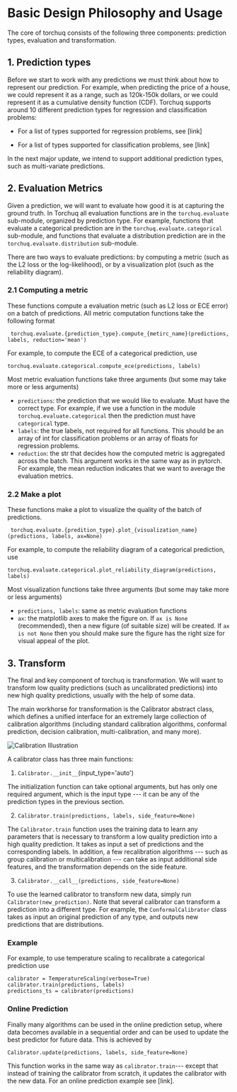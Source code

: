 
# Basic Design Philosophy and Usage

The core of torchuq consists of the following three components: prediction types, evaluation and transformation.

## 1. Prediction types 

Before we start to work with any predictions we must think about how to represent our prediction. For example, when predicting the price of a house, we could represent it as a range, such as 120k-150k dollars, or we could represent it as a cumulative density function (CDF). Torchuq supports around 10 different prediction types for regression and classification problems: 

- For a list of types supported for regression problems, see [link] 

- For a list of types supported for classification problems, see [link] 

In the next major update, we intend to support additional prediction types, such as multi-variate predictions. 

## 2. Evaluation Metrics 

Given a prediction, we will want to evaluate how good it is at capturing the ground truth. In Torchuq all evaluation functions are in the ```torchuq.evaluate```  sub-module, organized by prediction type. For example, functions that evaluate a categorical prediction are in the ```torchuq.evaluate.categorical``` sub-module, and functions that evaluate a distribution prediction are in the ```torchuq.evaluate.distribution``` sub-module. 

There are two ways to evaluate predictions: by computing a metric (such as the L2 loss or the log-likelihood), or by a visualization plot (such as the reliability diagram). 

### 2.1 Computing a metric 

These functions compute a evaluation metric (such as L2 loss or ECE error) on a batch of predictions. All metric computation functions take the following format

``` torchuq.evaluate.{prediction_type}.compute_{metirc_name}(predictions, labels, reduction='mean')```

For example, to compute the ECE of a categorical prediction, use

```torchuq.evaluate.categorical.compute_ece(predictions, labels)```

Most metric evaluation functions take three arguments (but some may take more or less arguments)

- ```predictions```: the prediction that we would like to evaluate. Must have the correct type. For example, if we use a function in the module ```torchuq.evaluate.categorical``` then the prediction must have ```categorical``` type. 
- ```labels```: the true labels, not required for all functions. This should be an array of int for classification problems or an array of floats for regression problems.  
- ```reduction```: the str that decides how the computed metric is aggregated across the batch. This argument works in the same way as in pytorch. For example, the mean reduction indicates that we want to average the evaluation metrics. 

### 2.2 Make a plot

These functions make a plot to visualize the quality of the batch of predictions. 

``` torchuq.evaluate.{predition_type}.plot_{visualization_name}(predictions, labels, ax=None)```

For example, to compute the reliability diagram of a categorical prediction, use

```torchuq.evaluate.categorical.plot_reliability_diagram(predictions, labels)``` 

Most visualization functions take three arguments (but some may take more or less arguments)

- ```predictions, labels```: same as metric evaluation functions
- ```ax```: the matplotlib axes to make the figure on. If ```ax is None``` (recommended), then a new figure (of suitable size) will be created. If ```ax is not None``` then you should make sure the figure has the right size for visual appeal of the plot. 


## 3. Transform

The final and key component of torchuq is transformation. We will want to transform low quality predictions (such as uncalibrated predictions) into new high quality predictions, usually with the help of some data. 

The main workhorse for transformation is the Calibrator abstract class, which defines a unified interface for an extremely large collection of calibration algorithms (including standard calibration algorithms, conformal prediction, decision calibration, multi-calibration, and many more).

![Calibration Illustration](illustrations/calibrator.png)

A calibrator class has three main functions: 

1. ```Calibrator.__init__```(input_type='auto')

The initialization function can take optional arguments, but has only one required argument, which is the input type --- it can be any of the prediction types in the previous section. 

2. ``` Calibrator.train(predictions, labels, side_feature=None) ```

The ```Calibrator.train``` function uses the training data to learn any parameters that is necessary to transform a low quality prediction into a high quality prediction. It takes as input a set of predictions and the corresponding labels. In addition, a few recalibration algorithms --- such as group calibration or multicalibration --- can take as input additional side features, and the transformation depends on the side feature. 

3. ```Calibrator.__call__(predictions, side_feature=None)```

To use the learned calibrator to transform new data, simply run ```Calibrator(new_prediction)```. Note that several calibrator can transform a prediction into a different type. For example, the ```ConformalCalibrator``` class takes as input an original prediction of any type, and outputs new predictions that are distributions.  

### Example

For example, to use temperature scaling to recalibrate a categorical prediction use 

```
calibrator = TemperatureScaling(verbose=True)
calibrator.train(predictions, labels)
predictions_ts = calibrator(predictions)
```


###  Online Prediction 

Finally many algorithms can be used in the online prediction setup, where data becomes available in a sequential order and can be used to update the best predictor for future data. This is achieved by 

```Calibrator.update(predictions, labels, side_feature=None) ```

This function works in the same way as ```calibrator.train```--- except that instead of training the calibrator from scratch, it updates the calibrator with the new data. For an online prediction example see [link]. 


